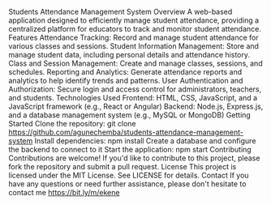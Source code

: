 Students Attendance Management System
Overview
A web-based application designed to efficiently manage student attendance, providing a centralized platform for educators to track and monitor student attendance.
Features
Attendance Tracking: Record and manage student attendance for various classes and sessions.
Student Information Management: Store and manage student data, including personal details and attendance history.
Class and Session Management: Create and manage classes, sessions, and schedules.
Reporting and Analytics: Generate attendance reports and analytics to help identify trends and patterns.
User Authentication and Authorization: Secure login and access control for administrators, teachers, and students.
Technologies Used
Frontend: HTML, CSS, JavaScript, and a JavaScript framework (e.g., React or Angular)
Backend: Node.js, Express.js, and a database management system (e.g., MySQL or MongoDB)
Getting Started
Clone the repository: git clone https://github.com/agunechemba/students-attendance-management-system
Install dependencies: npm install
Create a database and configure the backend to connect to it
Start the application: npm start
Contributing
Contributions are welcome! If you'd like to contribute to this project, please fork the repository and submit a pull request.
License
This project is licensed under the MIT License. See LICENSE for details.
Contact
If you have any questions or need further assistance, please don't hesitate to contact me https://bit.ly/m/ekene
